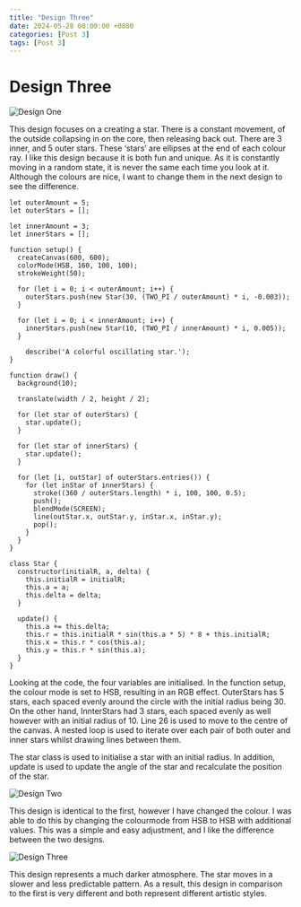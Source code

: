 ```yaml
---
title: "Design Three"
date: 2024-05-28 00:00:00 +0800
categories: [Post 3]
tags: [Post 3]
---
```


# Design Three

![Design One](/assets/lib/design10.png)

This design focuses on a creating a star. There is a constant movement, of the outside collapsing in on the core, then releasing back out. There are 3 inner, and 5 outer stars. These ‘stars’ are ellipses at the end of each colour ray. I like this design because it is both fun and unique. As it is constantly moving in a random state, it is never the same each time you look at it. Although the colours are nice, I want to change them in the next design to see the difference.

```
let outerAmount = 5;
let outerStars = [];

let innerAmount = 3;
let innerStars = [];

function setup() {
  createCanvas(600, 600);
  colorMode(HSB, 160, 100, 100);
  strokeWeight(50);

  for (let i = 0; i < outerAmount; i++) {
    outerStars.push(new Star(30, (TWO_PI / outerAmount) * i, -0.003));
  }

  for (let i = 0; i < innerAmount; i++) {
    innerStars.push(new Star(10, (TWO_PI / innerAmount) * i, 0.005));
  }
	
	describe('A colorful oscillating star.');
}

function draw() {
  background(10);

  translate(width / 2, height / 2);

  for (let star of outerStars) {
    star.update();
  }

  for (let star of innerStars) {
    star.update();
  }

  for (let [i, outStar] of outerStars.entries()) {
    for (let inStar of innerStars) {
      stroke((360 / outerStars.length) * i, 100, 100, 0.5);
      push();
      blendMode(SCREEN);
      line(outStar.x, outStar.y, inStar.x, inStar.y);
      pop();
    }
  }
}

class Star {
  constructor(initialR, a, delta) {
    this.initialR = initialR;
    this.a = a;
    this.delta = delta;
  }

  update() {
    this.a += this.delta;
    this.r = this.initialR * sin(this.a * 5) * 8 + this.initialR;
    this.x = this.r * cos(this.a);
    this.y = this.r * sin(this.a);
  }
}

```

Looking at the code, the four variables are initialised. In the function setup, the colour mode is set to HSB, resulting in an RGB effect. OuterStars has 5 stars, each spaced evenly around the circle with the initial radius being 30. On the other hand, InnterStars had 3 stars, each spaced evenly as well however with an initial radius of 10. Line 26 is used to move to the centre of the canvas. A nested loop is used to iterate over each pair of both outer and inner stars whilst drawing lines between them.

The star class is used to initialise a star with an initial radius. In addition, update is used to update the angle of the star and recalculate the position of the star.

![Design Two](/assets/lib/design11.png)

This design is identical to the first, however I have changed the colour. I was able to do this by changing the colourmode from HSB to HSB with additional values. This was a simple and easy adjustment, and I like the difference between the two designs.

![Design Three](/assets/lib/design12.png)

This design represents a much darker atmosphere. The star moves in a slower and less predictable pattern. As a result, this design in comparison to the first is very different and both represent different artistic styles.
